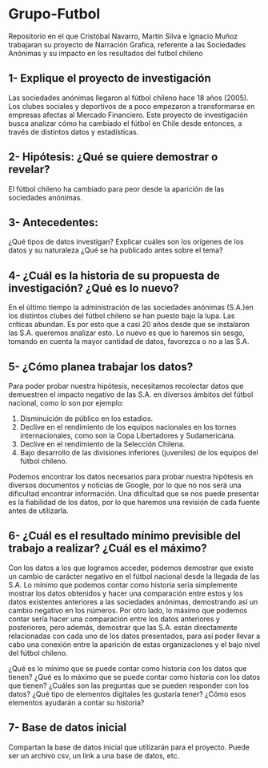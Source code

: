 # Grupo-Futbol
Repositorio en el que Cristóbal Navarro, Martín Silva e Ignacio Muñoz trabajaran su proyecto de Narración Grafica, referente a las Sociedades Anónimas y su impacto en los resultados del futbol chileno

## 1- Explique el proyecto de investigación

Las sociedades anónimas llegaron al fútbol chileno hace 18 años (2005). Los clubes sociales y deportivos de a poco empezaron a transformarse en empresas afectas al Mercado Financiero. Este proyecto de investigación busca analizar cómo ha cambiado el fútbol en Chile desde entonces, a través de distintos datos y estadísticas.

## 2- Hipótesis: ¿Qué se quiere demostrar o revelar?

El fútbol chileno ha cambiado para peor desde la aparición de las sociedades anónimas.

## 3- Antecedentes:

¿Qué tipos de datos investigan?
Explicar cuáles son los orígenes de los datos y su naturaleza
¿Qué se ha publicado antes sobre el tema?

## 4- ¿Cuál es la historia de su propuesta de investigación? ¿Qué es lo nuevo?

En el último tiempo la administración de las sociedades anónimas (S.A.)en los distintos clubes del fútbol chileno se han puesto bajo la lupa. Las críticas abundan. Es por esto que a casi 20 años desde que se instalaron las S.A. queremos analizar esto. Lo nuevo es que lo haremos sin sesgo, tomando en cuenta la mayor cantidad de datos, favorezca o no a las S.A.

## 5- ¿Cómo planea trabajar los datos?

Para poder probar nuestra hipótesis, necesitamos recolectar datos que demuestren el impacto negativo de las S.A. en diversos ámbitos del fútbol nacional, como lo son por ejemplo:

1. Disminuición de público en los estadios.
2. Declive en el rendimiento de los equipos nacionales en los tornes internacionales, como son la Copa Libertadores y Sudamericana.
3. Declive en el rendimiento de la Selección Chilena.
4. Bajo desarrollo de las divisiones inferiores (juveniles) de los equipos del fútbol chileno.

Podemos encontrar los datos necesarios para probar nuestra hipótesis en diversos documentos y noticias de Google, por lo que no nos será una dificultad encontrar información. Una dificultad que se nos puede presentar es la fiabilidad de los datos, por lo que haremos una revisión de cada fuente antes de utilizarla.

## 6- ¿Cuál es el resultado mínimo previsible del trabajo a realizar? ¿Cuál es el máximo?

Con los datos a los que logramos acceder, podemos demostrar que existe un cambio de carácter negativo en el fútbol nacional desde la llegada de las S.A. Lo mínimo que podemos contar como historia sería simplemente mostrar los datos obtenidos y hacer una comparación entre estos y los datos existentes anteriores a las sociedades anónimas, demostrando así un cambio negativo en los números. Por otro lado, lo máximo que podemos contar sería hacer una comparación entre los datos anteriores y posteriores, pero además, demostrar que las S.A. están directamente relacionadas con cada uno de los datos presentados, para así poder llevar a cabo una conexión entre la aparición de estas organizaciones y el bajo nivel del fútbol chileno.  

¿Qué es lo mínimo que se puede contar como historia con los datos que tienen?
¿Qué es lo máximo que se puede contar como historia con los datos que tienen?
¿Cuáles son las preguntas que se pueden responder con los datos?
¿Qué tipo de elementos digitales les gustaría tener?
¿Cómo esos elementos ayudarán a contar su historia?

## 7- Base de datos inicial

Compartan la base de datos inicial que utilizarán para el proyecto. Puede ser un archivo csv, un link a una base de datos, etc.